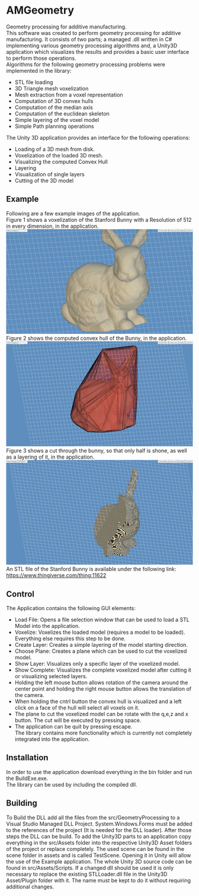 # AMGeometry
Geometry processing for additive manufacturing.  
This software was created to perform geometry processing for additive manufacturing. It consists of two parts; a managed .dll written in C# implementing various geometry processing algorithms and, a Unity3D application which visualizes the results and provides a basic user interface to perform those operations.  
Algorithms for the following geometry processing problems were implemented in the library:  
*	STL file loading
*	3D Triangle mesh voxelization
*	Mesh extraction from a voxel representation
*	Computation of 3D convex hulls
*	Computation of the median axis
*	Computation of the euclidean skeleton
*	Simple layering of the voxel model
*	Simple Path planning operations

The Unity 3D application provides an interface for the following operations:

*	Loading of a 3D mesh from disk.
*	Voxelization of the loaded 3D mesh.
*	Visualizing the computed Convex Hull
*	Layering
*	Visualization of single layers
*	Cutting of the 3D model

## Example
Following are a few example images of the application.  
Figure 1 shows a voxelization of the Stanford Bunny with a Resolution of 512 in every dimension, in the application.  
![](images/voxlized_bunny.png)  
Figure 2 shows the computed convex hull of the Bunny, in the application.  
![](images/voxlized_bunny_convex_hull.png)  
Figure 3 shows a cut through the bunny, so that only half is shone, as well as a layering of it, in the application.  
![](images/cut_bunny_layering.png)  
An STL file of the Stanford Bunny is available under the following link:  
https://www.thingiverse.com/thing:11622  

## Control
The Application contains the following GUI elements:  
* Load File: Opens a file selection window that can be used to load a STL Model into the application.  
* Voxelize: Voxelizes the loaded model (requires a model to be loaded). Everything else requires this step to be done.  
* Create Layer: Creates a simple layering of the model starting direction.  
* Choose Plane: Creates a plane which can be used to cut the voxelized model.   
* Show Layer: Visualizes only a specific layer of the voxelized model.  
* Show Complete: Visualizes the complete voxelized model after cutting it or visualizing selected layers.  
* Holding the left mouse button allows rotation of the camera around the center point and holding the right mouse button allows the translation of the camera.  
* When holding the cntrl button the convex hull is visualized and a left click on a face of the hull will select all voxels on it.  
* The plane to cut the voxelized model can be rotate with the q,e,z and x button. The cut will be executed by pressing space.  
* The application can be quit by pressing escape.  
The library contains more functionality which is currently not completely integrated into the application.  

## Installation
In order to use the application download everything in the bin folder and run the BuildExe.exe.  
The library can be used by including the compiled dll.  
## Building
To Build the DLL add all the files from the src/GeometryProcessing to a Visual Studio Managed DLL Project. System.Windows.Forms must be added to the references of the project (It is needed for the DLL loader).  After those steps the DLL can be build.
To add the Unity3D parts to an application copy everything in the src/Assets folder into the respective Unity3D Asset folders of the project or replace completely. The used scene can be found in the scene folder in assets and is called TestScene. Opening it in Unity will allow the use of the Example application. The whole Unity 3D source code can be found in src/Assets/Scripts.
If a changed dll should be used it is only necessary to replace the existing STLLoader.dll file in the Unity3D Asset/Plugin folder with it. The name must be kept to do it without requiring additional changes.


